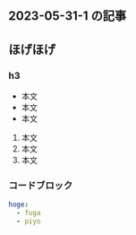 ## 2023-05-31-1 の記事

## ほげほげ

### h3

- 本文
- 本文
- 本文

1. 本文
2. 本文
3. 本文

### コードブロック

```yml
hoge:
  - fuga
  - piyo
```
